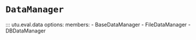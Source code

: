 # `DataManager`

::: utu.eval.data
    options:
        members:
            - BaseDataManager
            - FileDataManager
            - DBDataManager
